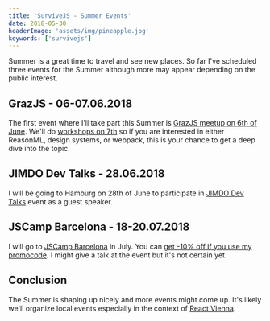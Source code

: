 ```yaml
---
title: 'SurviveJS - Summer Events'
date: 2018-05-30
headerImage: 'assets/img/pineapple.jpg'
keywords: ['survivejs']
---
```


Summer is a great time to travel and see new places. So far I've scheduled three events for the Summer although more may appear depending on the public interest.

## GrazJS - 06-07.06.2018

The first event where I'll take part this Summer is [GrazJS meetup on 6th of June](https://www.meetup.com/grazjs/events/249491912/). We'll do [workshops on 7th](https://reactvienna-workshops-styria.now.sh/) so if you are interested in either ReasonML, design systems, or webpack, this is your chance to get a deep dive into the topic.

## JIMDO Dev Talks - 28.06.2018

I will be going to Hamburg on 28th of June to participate in [JIMDO Dev Talks](https://www.meetup.com/JIMDO-Dev-Talks/events/251172433/?eventId=251172433) event as a guest speaker.

## JSCamp Barcelona - 18-20.07.2018

I will go to [JSCamp Barcelona](https://jscamp.tech/) in July. You can [get -10% off if you use my promocode](https://ti.to/jscamp/jscamp-barcelona-2018/discount/SURVIVEJS). I might give a talk at the event but it's not certain yet.

## Conclusion

The Summer is shaping up nicely and more events might come up. It's likely we'll organize local events especially in the context of [React Vienna](https://www.meetup.com/ReactVienna/).
